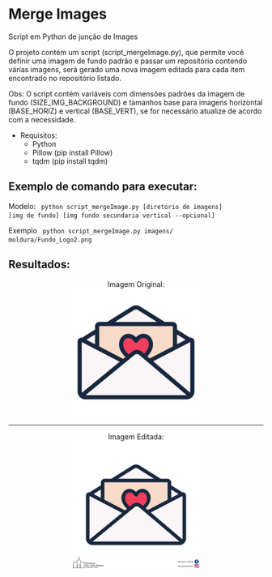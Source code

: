 # Merge Images

Script em Python de junção de Images

O projeto contém um script (script_mergeImage.py), que permite você definir uma imagem de fundo padrão e passar um repositório contendo várias imagens, será gerado uma nova imagem editada para cada item encontrado no repositório listado.

Obs: O script contém variáveis com dimensões padrões da imagem de fundo (SIZE_IMG_BACKGROUND) e tamanhos base para imagens horizontal (BASE_HORIZ) e vertical (BASE_VERT), se for necessário atualize de acordo com a necessidade.

- Requisitos:
  - Python
  - Pillow (pip install Pillow)
  - tqdm (pip install tqdm)

## Exemplo de comando para executar:

Modelo:
<code>
python script_mergeImage.py [diretorio de imagens] [img de fundo] [img fundo secundaria vertical --opcional]
</code>

Exemplo
<code>
python script_mergeImage.py imagens/ moldura/Fundo_Logo2.png
</code>

## Resultados:
<div align="center">
  Imagem Original:
  <div>
    <img src="https://github.com/renancs93/mergeImages/blob/master/screenshots/897d27fc262f890552a3f404ff2b4c28_orig.png" width="50%" title="imagem original">
  </div>
  <hr>
  Imagem Editada:
  <div>
    <img src="https://github.com/renancs93/mergeImages/blob/master/screenshots/897d27fc262f890552a3f404ff2b4c28.png" width="50%" title="imagem editada">
  </div>
</div>
